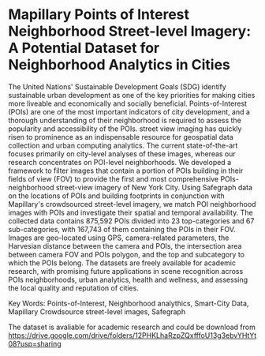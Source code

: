 # Mapillary Points of Interest Neighborhood Street-level Imagery: A Potential Dataset for Neighborhood Analytics in Cities

The United Nations' Sustainable Development Goals (SDG) identify sustainable urban development as one of the key priorities for making cities more liveable and economically and socially beneficial. Points-of-Interest (POIs) are one of the most important indicators of city development, and a thorough understanding of their neighborhood is required to assess the popularity and accessibility of the POIs. street view imaging has quickly risen to prominence as an indispensable resource for geospatial data collection and urban computing analytics. The current state-of-the-art focuses primarily on city-level analyses of these images, whereas our research concentrates on POI-level neighborhoods. We developed a framework to filter images that contain a portion of POIs building in their fields of view (FOV) to provide the first and most comprehensive POIs-neighborhood street-view imagery of New York City. Using Safegraph data on the locations of POIs and building footprints in conjunction with Mapillary's crowdsourced street-level imagery, we match POI neighborhood images with POIs and investigate their spatial and temporal availability. The collected data contains 875,592 POIs divided into 23 top-categories and 67 sub-categories, with 167,743 of them containing the POIs in their FOV. Images are geo-located using GPS, camera-related parameters, the Harvesian distance between the camera and POIs, the intersection area between camera FOV and POIs polygon, and the top and subcategory to which the POIs belong. The datasets are freely available for academic research, with promising future applications in scene recognition across POIs neighborhoods, urban analytics, health and wellness, and assessing the local quality and reputation of cities.

Key Words: Points-of-Interest, Neighborhood analythics, Smart-City Data, Mapillary Crowdsource street-level images, Safegraph


The dataset is avaliable for academic research and could be download from https://drive.google.com/drive/folders/12PHKLhaRzpZQxfffoU13g3ebvYHtYt08?usp=sharing
